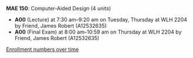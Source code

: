 **MAE 150**: Computer-Aided Design (4 units)

- **A00** (Lecture) at 7:30 am–9:20 am on Tuesday, Thursday at WLH 2204 by Friend, James Robert (A12532635)
- **A00** (Final Exam) at 8:00 am–10:59 am on Thursday at WLH 2204 by Friend, James Robert (A12532635)

[Enrollment numbers over time](./MAE150.tsv)
